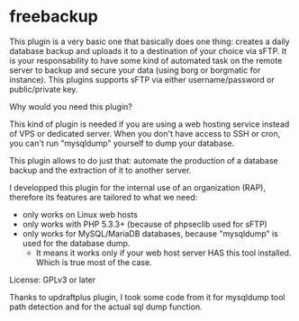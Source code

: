 # freebackup

This plugin is a very basic one that basically does one thing: creates a daily database backup and uploads it to a destination of your choice via sFTP.
It is your responsability to have some kind of automated task on the remote server to backup and secure your data (using borg or borgmatic for instance).
This plugins supports sFTP via either username/password or public/private key.

Why would you need this plugin?

This kind of plugin is needed if you are using a web hosting service instead of VPS or dedicated server.
When you don't have access to SSH or cron, you can't run "mysqldump" yourself to dump your database.

This plugin allows to do just that: automate the production of a database backup and the extraction of it to another server.

I developped this plugin for the internal use of an organization (RAP), therefore its features are tailored to what we need:

* only works on Linux web hosts
* only works with PHP 5.3.3+ (because of phpseclib used for sFTP)
* only works for MySQL/MariaDB databases, because "mysqldump" is used for the database dump.
  * It means it works only if your web host server HAS this tool installed. Which is true most of the case.
 
License: GPLv3 or later

Thanks to updraftplus plugin, I took some code from it for mysqldump tool path detection and for the actual sql dump function.
